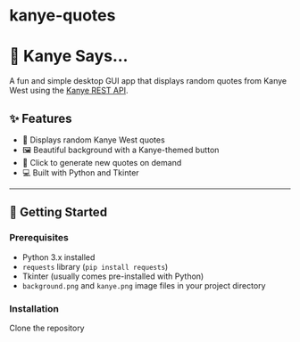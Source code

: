 # kanye-quotes
# 🧠 Kanye Says...

A fun and simple desktop GUI app that displays random quotes from Kanye West using the [Kanye REST API](https://api.kanye.rest).

## ✨ Features

- 🎤 Displays random Kanye West quotes
- 🖼️ Beautiful background with a Kanye-themed button
- 🔁 Click to generate new quotes on demand
- 💻 Built with Python and Tkinter

---

## 🚀 Getting Started

### Prerequisites

- Python 3.x installed
- `requests` library (`pip install requests`)
- Tkinter (usually comes pre-installed with Python)
- `background.png` and `kanye.png` image files in your project directory

### Installation

 Clone the repository
   
